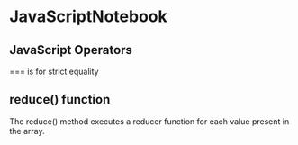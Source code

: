 # JavaScriptNotebook

<h2> JavaScript Operators </h2>
=== is for strict equality


<h2> reduce() function </h2>
The reduce() method executes a reducer function for each value present in the array.


